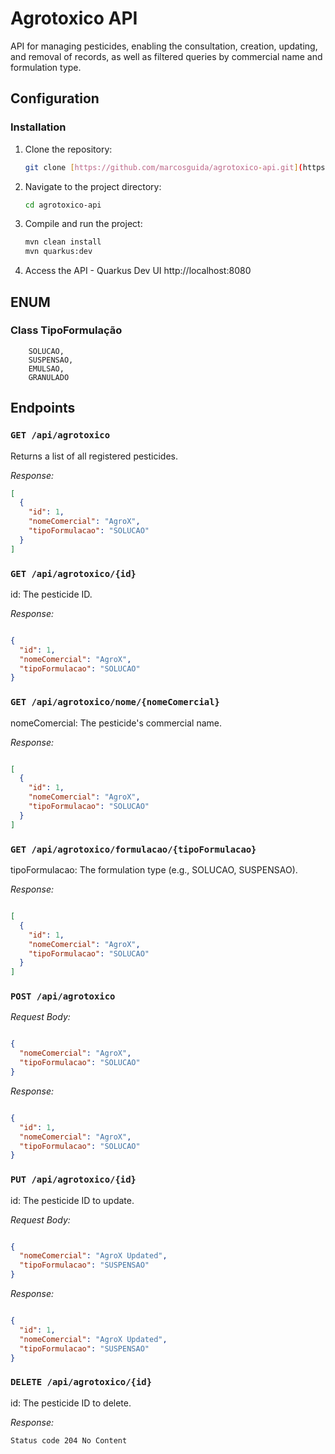# Agrotoxico API

API for managing pesticides, enabling the consultation, creation, updating, and removal of records, as well as filtered queries by commercial name and formulation type.

## Configuration

### Installation

1. Clone the repository:

    ```bash
    git clone [https://github.com/marcosguida/agrotoxico-api.git](https://github.com/marcosguida/agrotoxico-api.git)
    ```

2. Navigate to the project directory:

    ```bash
    cd agrotoxico-api
    ```

3. Compile and run the project:

    ```bash
    mvn clean install
    mvn quarkus:dev
    ```
    
4. Access the API - Quarkus Dev UI http://localhost:8080

## ENUM

### Class TipoFormulação

```ENUM
    SOLUCAO,
    SUSPENSAO,
    EMULSAO,
    GRANULADO
```
## Endpoints

### `GET /api/agrotoxico`

Returns a list of all registered pesticides.

*Response:*

```json
[
  {
    "id": 1,
    "nomeComercial": "AgroX",
    "tipoFormulacao": "SOLUCAO"
  }
]
```

### `GET /api/agrotoxico/{id}`

id: The pesticide ID.

*Response:*

```JSON

{
  "id": 1,
  "nomeComercial": "AgroX",
  "tipoFormulacao": "SOLUCAO"
}

```

### `GET /api/agrotoxico/nome/{nomeComercial}`

nomeComercial: The pesticide's commercial name.

*Response:*

```JSON

[
  {
    "id": 1,
    "nomeComercial": "AgroX",
    "tipoFormulacao": "SOLUCAO"
  }
]
```

### `GET /api/agrotoxico/formulacao/{tipoFormulacao}`

tipoFormulacao: The formulation type (e.g., SOLUCAO, SUSPENSAO).

*Response:*

```JSON

[
  {
    "id": 1,
    "nomeComercial": "AgroX",
    "tipoFormulacao": "SOLUCAO"
  }
]
```
### `POST /api/agrotoxico`

*Request Body:*

```JSON

{
  "nomeComercial": "AgroX",
  "tipoFormulacao": "SOLUCAO"
}

```
*Response:*

```JSON

{
  "id": 1,
  "nomeComercial": "AgroX",
  "tipoFormulacao": "SOLUCAO"
}
```

### `PUT /api/agrotoxico/{id}`

id: The pesticide ID to update.

*Request Body:*

```JSON

{
  "nomeComercial": "AgroX Updated",
  "tipoFormulacao": "SUSPENSAO"
}
```

*Response:*

```JSON

{
  "id": 1,
  "nomeComercial": "AgroX Updated",
  "tipoFormulacao": "SUSPENSAO"
}
```

### `DELETE /api/agrotoxico/{id}`

id: The pesticide ID to delete.

*Response:*

``Status code 204 No Content``
